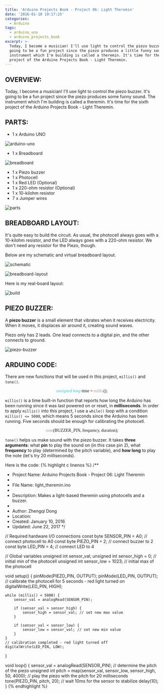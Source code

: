 ```yaml
---
title: 'Arduino Projects Book - Project 06: Light Theremin'
date: '2016-01-10 19:17:25'
categories:
  - Arduino
tags:
  - arduino_uno
  - arduino_projects_book
excerpt: >-
  Today, I become a musician! I'll use light to control the piezo buzzer. It's
  going to be a fun project since the piezo produces a little funny sound. The
  instrument which I'm building is called a theremin. It's time for the sixth
  project of the Arduino Projects Book - Light Theremin.
---
```


## **OVERVIEW:**

Today, I become a musician! I'll use light to control the piezo buzzer. It's going to be a fun project since the piezo produces some funny sound. The instrument which I'm building is called a theremin. It's time for the sixth project of the Arduino Projects Book - Light Theremin.

## **PARTS:**

- 1 x Arduino UNO

![arduino-uno](/images/arduino-uno.jpg)

- 1 x Breadboard

![breadboard](/images/breadboard.jpg)

- 1 x Piezo buzzer
- 1 x Photocell
- 1 x Red LED (Optional)
- 1 x 220-ohm resistor (Optional)
- 1 x 10-kilohm resistor
- 7 x Jumper wires

![parts](/images/arduino-projects-book-project-06/parts.jpg)

## **BREADBOARD LAYOUT:**

It's quite easy to build the circuit. As usual, the photocell always goes with a 10-kilohm resistor, and the LED always goes with a 220-ohm resistor. We don't need any resistor for the Piezo, though.

Below are my schematic and virtual breadboard layout.

![schematic](/images/arduino-projects-book-project-06/schematic.png)

![breadboard-layout](/images/arduino-projects-book-project-06/breadboard-layout.jpg)

Here is my real-board layout:

![build](/images/arduino-projects-book-project-06/build.jpg)

## **PIEZO BUZZER:**

A **piezo buzzer** is a small element that vibrates when it receives electricity. When it moves, it displaces air around it, creating sound waves.

Piezo only has 2 leads. One lead connects to a digital pin, and the other connects to ground.

![piezo-buzzer](/images/arduino-projects-book-project-06/piezo-buzzer.jpg)

## **ARDUINO CODE:**

There are new functions that will be used in this project, `millis()` and `tone()`.

<p align="center">
  <font face="consolas">
    <font color="28c6e4"><i>unsigned long</i></font> time =
    <font color="9f9f8f"> millis</font>();
  </font>
</p>

`millis()` is a time built-in function that reports how long the Arduino has been running since it was last powered on or reset, in **milliseconds**. In order to apply `millis()` into this project, I use a `while()` loop with a condition `millis() <= 5000`, which means 5 seconds since the Arduino has been running. Five seconds should be enough for calibrating the photocell.

<p align="center">
  <font face="consolas">
    <font color="9f9f8f">tone</font>(BUZZER_PIN, frequency, duration);
  </font>
</p>

`tone()` helps us make sound with the piezo buzzer. It takes **three arguments**: what **pin** to play the sound on (in this case pin 2), what **frequency** to play (determined by the pitch variable), and **how long** to play the note (let's try 20 milliseconds).

Here is the code: 
{% highlight c linenos %}
/**
 * Project Name: Arduino Projects Book - Project 06: Light Theremin
 *
 * File Name: light_theremin.ino
 *
 * Description: Makes a light-based theremin using photocells and a buzzer.
 *
 * Author: Zhengqi Dong
 * Location:  
 * Created: January 10, 2016
 * Updated: June 22, 2017
 */

// Required hardware I/O connections
const byte SENSOR_PIN = A0; // connect photocell to A0
const byte PIEZO_PIN  = 2;  // connect buzzer to 2
const byte LED_PIN    = 4;  // connect LED to 4

// Global variables
unsigned int sensor_val;
unsigned int sensor_high = 0;    // initial min of the photocell
unsigned int sensor_low  = 1023; // initial max of the photocell

void setup() {
    pinMode(PIEZO_PIN, OUTPUT);
    pinMode(LED_PIN,   OUTPUT);
    // calibrate the photocell for 5 seconds - red light turned on
    digitalWrite(LED_PIN, HIGH);

    while (millis() < 5000) {
        sensor_val = analogRead(SENSOR_PIN);
    
        if (sensor_val > sensor_high) {
            sensor_high = sensor_val; // set new max value
        }
    
        if (sensor_val < sensor_low) {
            sensor_low = sensor_val; // set new min value
        }
    }
    // calibration completed - red light turned off
    digitalWrite(LED_PIN, LOW);
}

void loop() {
    sensor_val = analogRead(SENSOR_PIN);
    // determine the pitch of the piezo
    unsigned int pitch = map(sensor_val, sensor_low, sensor_high, 50, 4000);
    // play the piezo with the pitch for 20 milliseconds
    tone(PIEZO_PIN, pitch, 20);
    // wait 10ms for the sensor to stabilize
    delay(10);
}
{% endhighlight %}

<!-- ## **USING:**

<div class="embedded-video">
  <iframe width="720" height="405" src="https://www.youtube.com/embed/9zhW252w_xg?list=PLt_UZum7NVtmFEVMdv4XH8TgXzJvzd78x" frameborder="0" allowfullscreen=""></iframe>
</div> -->
